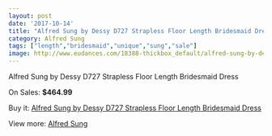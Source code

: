 ```yaml
---
layout: post
date: '2017-10-14'
title: "Alfred Sung by Dessy D727 Strapless Floor Length Bridesmaid Dress"
category: Alfred Sung
tags: ["length","bridesmaid","unique","sung","sale"]
image: http://www.eudances.com/18388-thickbox_default/alfred-sung-by-dessy-d727-strapless-floor-length-bridesmaid-dress.jpg
---
```

Alfred Sung by Dessy D727 Strapless Floor Length Bridesmaid Dress

On Sales: **$464.99**
<a href="https://www.eudances.com/en/alfred-sung/5418-alfred-sung-by-dessy-d727-strapless-floor-length-bridesmaid-dress.html"><amp-img layout="responsive" width="600" height="600" src="//www.eudances.com/18388-thickbox_default/alfred-sung-by-dessy-d727-strapless-floor-length-bridesmaid-dress.jpg" alt="Alfred Sung by Dessy D727 Strapless Floor Length Bridesmaid Dress 0" /></a>
<a href="https://www.eudances.com/en/alfred-sung/5418-alfred-sung-by-dessy-d727-strapless-floor-length-bridesmaid-dress.html"><amp-img layout="responsive" width="600" height="600" src="//www.eudances.com/18389-thickbox_default/alfred-sung-by-dessy-d727-strapless-floor-length-bridesmaid-dress.jpg" alt="Alfred Sung by Dessy D727 Strapless Floor Length Bridesmaid Dress 1" /></a>

Buy it: [Alfred Sung by Dessy D727 Strapless Floor Length Bridesmaid Dress](https://www.eudances.com/en/alfred-sung/5418-alfred-sung-by-dessy-d727-strapless-floor-length-bridesmaid-dress.html "Alfred Sung by Dessy D727 Strapless Floor Length Bridesmaid Dress")

View more: [Alfred Sung](https://www.eudances.com/en/52-alfred-sung "Alfred Sung")